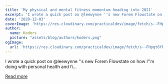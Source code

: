 ```yaml
---
title: 'My physical and mental fitness momentum heading into 2021'
excerpt: 'I wrote a quick post on @leewynne ''s new Forem Flowstate on how I''m doing with personal health and fi...'
date: '2020-12-03'
coverImage: 'https://res.cloudinary.com/practicaldev/image/fetch/s--FHpqt6Yk--/c_imagga_scale,f_auto,fl_progressive,h_420,q_auto,w_1000/https://dev-to-uploads.s3.amazonaws.com/i/xltankvj0wc36i3iunlw.png'
author:
  name: Koders
  picture: "assets/blog/authors/koders.png"
ogImage:
  url: 'https://res.cloudinary.com/practicaldev/image/fetch/s--FHpqt6Yk--/c_imagga_scale,f_auto,fl_progressive,h_420,q_auto,w_1000/https://dev-to-uploads.s3.amazonaws.com/i/xltankvj0wc36i3iunlw.png'
---
```


I wrote a quick post on @leewynne ''s new Forem Flowstate on how I''m doing with personal health and fi...

[Read more](https://dev.to/ben/my-physical-and-mental-fitness-momentum-heading-into-2021-4ca)
